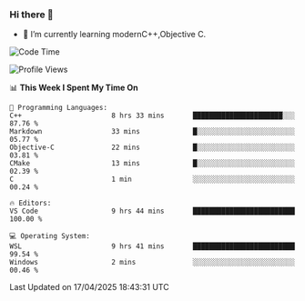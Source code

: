 ### Hi there 👋
- 🌱 I’m currently learning modernC++,Objective C.
<!--
**Asukaki7/Asukaki7** is a ✨ _special_ ✨ repository because its `README.md` (this file) appears on your GitHub profile.

Here are some ideas to get you started:

- 🔭 I’m currently working on ...
- 🌱 I’m currently learning ...
- 👯 I’m looking to collaborate on ...
- 🤔 I’m looking for help with ...
- 💬 Ask me about ...
- 📫 How to reach me: ...
- 😄 Pronouns: ...
- ⚡ Fun fact: ...
-->
<!--START_SECTION:waka-->
![Code Time](http://img.shields.io/badge/Code%20Time-527%20hrs%2037%20mins-blue)

![Profile Views](http://img.shields.io/badge/Profile%20Views-1-blue)

📊 **This Week I Spent My Time On** 

```text
💬 Programming Languages: 
C++                      8 hrs 33 mins       ██████████████████████░░░   87.76 % 
Markdown                 33 mins             █░░░░░░░░░░░░░░░░░░░░░░░░   05.77 % 
Objective-C              22 mins             █░░░░░░░░░░░░░░░░░░░░░░░░   03.81 % 
CMake                    13 mins             █░░░░░░░░░░░░░░░░░░░░░░░░   02.39 % 
C                        1 min               ░░░░░░░░░░░░░░░░░░░░░░░░░   00.24 % 

🔥 Editors: 
VS Code                  9 hrs 44 mins       █████████████████████████   100.00 % 

💻 Operating System: 
WSL                      9 hrs 41 mins       █████████████████████████   99.54 % 
Windows                  2 mins              ░░░░░░░░░░░░░░░░░░░░░░░░░   00.46 % 
```


 Last Updated on 17/04/2025 18:43:31 UTC
<!--END_SECTION:waka-->
